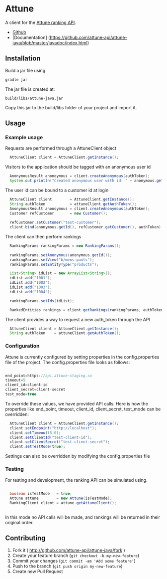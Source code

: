 # Attune

A client for the [Attune ranking API](http://attune.co/).

* [Github](https://github.com/attune-api/attune-java)
* [Documentation] (https://github.com/attune-api/attune-java/blob/master/javadoc/index.html)

## Installation

Build a jar file using:
```groovy
gradle jar
```

The jar file is created at:
```
build/libs/attune-java.jar
```

Copy this jar to the build/libs folder of your project and import it.

## Usage

### Example usage

Requests are performed through a AttuneClient object
```java
  AttuneClient client = AttuneClient.getInstance();
  ```

Visitors to the application should be tagged with an anonymous user id
```java
  AnonymousResult anonoymous = client.createAnonymous(authToken);
  System.out.println("Created anonymous user with id: " + anonymous.getId());
```

The user id can be bound to a customer id at login
```java
  AttuneClient client        = AttuneClient.getInstance();
  String authToken           = attuneClient.getAuthToken();
  AnonymousResult anonoymous = client.createAnonymous(authToken);
  Customer refCustomer       = new Customer();
  
  refCustomer.setCustomer("test-customer");
  client.bind(anonymous.getId(), refCustomer.getCustomer(), authToken);
```
The client can then perform rankings

```java
  RankingParams rankingParams = new RankingParams();
  
  rankingParams.setAnonymous(anonymous.getId());
  rankingParams.setView("b/mens-pants");
  rankingParams.setEntityType("products");

  List<String> idList = new ArrayList<String>();
  idList.add("1001");
  idList.add("1002");
  idList.add("1003");
  idList.add("1004");

  rankingParams.setIds(idList);

  RankedEntities rankings = client.getRankings(rankingParams, authToken);
```

The client provides a way to request a new auth_token through the API
```java
  AttuneClient client = AttuneClient.getInstance();
  String authToken    = attuneClient.getAuthToken();
```

### Configuration

Attune is currently configured by setting properties in the config.properties file of the project. The config.properties file looks as follows:
``` java

end_point=https://api.attune-staging.co
timeout=5
client_id=client-id
client_secret=client-secret
test_mode=true
```
To override these values, we have provided API calls. Here is how the properties like end_point, timeout, client_id, client_secret, test_mode can be overridden:
``` java
  AttuneClient client = AttuneClient.getInstance();
  client.setEndpoint("http://localhost");
  client.setTimeout(5.0);
  client.setClientId("test-client-id");
  client.setClientSecret("test-client-secret");
  client.setTestMode(true);
```

Settings can also be overridden by modifying the config.properties file

### Testing

For testing and development, the ranking API can be simulated using.

``` java
  
  boolean isTestMode   = true;
  Attune attune        = new Attune(isTestMode);
  RankingClient client = attune.getAttuneClient();
  
```

In this mode no API calls will be made, and rankings will be returned in their original order.


## Contributing

1. Fork it ( http://github.com/attune-api/attune-java/fork )
2. Create your feature branch (`git checkout -b my-new-feature`)
3. Commit your changes (`git commit -am 'Add some feature'`)
4. Push to the branch (`git push origin my-new-feature`)
5. Create new Pull Request
